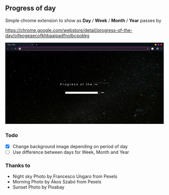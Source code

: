 ## Progress of day

Simple chrome extension to show as **Day** / **Week** / **Month** / **Year** passes by

https://chrome.google.com/webstore/detail/progress-of-the-day/oifeogeaecofkhbaaipadfnolbcpokkg

![Screen shot](/screen_shot.png)

### Todo

- [x] Change background image depending on period of day
- [ ] Use difference between days for Week, Month and Year

### Thanks to

- Night sky Photo by Francesco Ungaro from Pexels
- Morning Photo by Ákos Szabó from Pexels
- Sunset Photo by Pixabay

